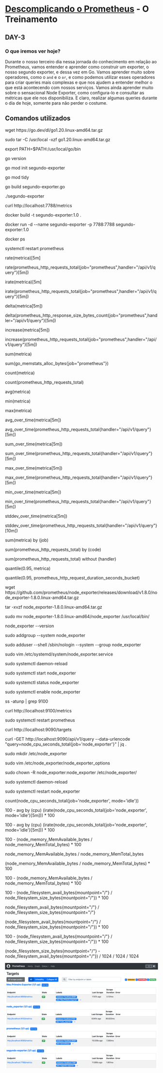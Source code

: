 # [Descomplicando o Prometheus](https://www.linuxtips.io/course/descomplicando-prometheus) - O Treinamento

## DAY-3

### O que iremos ver hoje?

Durante o nosso terceiro dia nessa jornada do conhecimento em relação ao Prometheus, vamos entender e aprender como construir um exporter, o nosso segundo exporter, e dessa vez em Go.
Vamos aprender muito sobre operadores, como o `and` e o `or`, e como podemos utilizar esses operadores para criar queries mais complexas e que nos ajudem a entender melhor o que está acontecendo com nossos serviços.
Vamos ainda aprender muito sobre o sensacional Node Exporter, como configura-lo e consultar as métricas que ele nos disponibiliza.
E claro, realizar algumas queries durante o dia de hoje, somente para não perder o costume.


## Comandos utilizados

<p>wget https://go.dev/dl/go1.20.linux-amd64.tar.gz</p>
<p>sudo tar -C /usr/local -xzf go1.20.linux-amd64.tar.gz</p>
<p>export PATH=$PATH:/usr/local/go/bin</p>
<p>go version</p>
<p>go mod init segundo-exporter</p>
<p>go mod tidy</p>
<p>go build segundo-exporter.go</p>
<p>./segundo-exporter</p>
<p>curl http://localhost:7788/metrics</p>
<p>docker build -t segundo-exporter:1.0 .</p>
<p>docker run -d --name segundo-exporter -p 7788:7788 segundo-exporter:1.0</p>
<p>docker ps</p>
<p>systemctl restart prometheus</p>
<p>rate(metrica)[5m]</p>
<p>rate(prometheus_http_requests_total{job="prometheus",handler="/api/v1/query"}[5m])</p>
<p>irate(metrica)[5m]</p>
<p>irate(prometheus_http_requests_total{job="prometheus",handler="/api/v1/query"}[5m])</p>
<p>delta(metrica[5m])</p>
<p>delta(prometheus_http_response_size_bytes_count{job="prometheus",handler="/api/v1/query"}[5m])</p>
<p>increase(metrica[5m])</p>
<p>increase(prometheus_http_requests_total{job="prometheus",handler="/api/v1/query"}[5m])</p>
<p>sum(metrica)</p>
<p>sum(go_memstats_alloc_bytes{job="prometheus"})</p>
<p>count(metrica)</p>
<p>count(prometheus_http_requests_total)</p>
<p>avg(metrica)</p>
<p>min(metrica)</p>
<p>max(metrica)</p>
<p>avg_over_time(metrica[5m])</p>
<p>avg_over_time(prometheus_http_requests_total{handler="/api/v1/query"}[5m])</p>
<p>sum_over_time(metrica[5m])</p>
<p>sum_over_time(prometheus_http_requests_total{handler="/api/v1/query"}[5m])</p>
<p>max_over_time(metrica[5m])</p>
<p>max_over_time(prometheus_http_requests_total{handler="/api/v1/query"}[5m])</p>
<p>min_over_time(metrica[5m])</p>
<p>min_over_time(prometheus_http_requests_total{handler="/api/v1/query"}[5m])</p>
<p>stddev_over_time(metrica[5m])</p>
<p>stddev_over_time(prometheus_http_requests_total{handler="/api/v1/query"}[10m])</p>
<p>sum(metrica) by (job)</p>
<p>sum(prometheus_http_requests_total) by (code)</p>
<p>sum(prometheus_http_requests_total) without (handler)</p>
<p>quantile(0.95, metrica)</p>
<p>quantile(0.95, prometheus_http_request_duration_seconds_bucket)</p>
<p>wget https://github.com/prometheus/node_exporter/releases/download/v1.8.0/node_exporter-1.8.0.linux-amd64.tar.gz</p>
<p>tar -xvzf node_exporter-1.8.0.linux-amd64.tar.gz</p>
<p>sudo mv node_exporter-1.8.0.linux-amd64/node_exporter /usr/local/bin/</p>
<p>node_exporter --version</p>
<p>sudo addgroup --system node_exporter</p>
<p>sudo adduser --shell /sbin/nologin --system --group node_exporter</p>
<p>sudo vim /etc/systemd/system/node_exporter.service</p>
<p>sudo systemctl daemon-reload</p>
<p>sudo systemctl start node_exporter</p>
<p>sudo systemctl status node_exporter</p>
<p>sudo systemctl enable node_exporter</p>
<p>ss -atunp | grep 9100</p>
<p>curl http://localhost:9100/metrics</p>
<p>sudo systemctl restart prometheus</p>
<p>curl http://localhost:9090/targets</p>
<p>curl -GET http://localhost:9090/api/v1/query --data-urlencode "query=node_cpu_seconds_total{job='node_exporter'}" | jq .</p>
<p>sudo mkdir /etc/node_exporter</p>
<p>sudo vim /etc/node_exporter/node_exporter_options</p>
<p>sudo chown -R node_exporter:node_exporter /etc/node_exporter/</p>
<p>sudo systemctl daemon-reload</p>
<p>sudo systemctl restart node_exporter</p>
<p>count(node_cpu_seconds_total{job='node_exporter', mode='idle'})</p>
<p>100 - avg by (cpu) (irate(node_cpu_seconds_total{job='node_exporter', mode='idle'}[5m])) * 100</p>
<p>100 - avg by (cpu) (irate(node_cpu_seconds_total{job='node_exporter', mode='idle'}[5m])) * 100</p>
<p>100 - (node_memory_MemAvailable_bytes / node_memory_MemTotal_bytes) * 100</p>
<p>node_memory_MemAvailable_bytes / node_memory_MemTotal_bytes</p>
<p>(node_memory_MemAvailable_bytes / node_memory_MemTotal_bytes) * 100</p>
<p>100 - (node_memory_MemAvailable_bytes / node_memory_MemTotal_bytes) * 100</p>
<p>100 - (node_filesystem_avail_bytes{mountpoint="/"} / node_filesystem_size_bytes{mountpoint="/"}) * 100</p>
<p>node_filesystem_avail_bytes{mountpoint="/"} / node_filesystem_size_bytes{mountpoint="/"}</p>
<p>(node_filesystem_avail_bytes{mountpoint="/"} / node_filesystem_size_bytes{mountpoint="/"}) * 100</p>
<p>100 - (node_filesystem_avail_bytes{mountpoint="/"} / node_filesystem_size_bytes{mountpoint="/"}) * 100</p>
<p>(node_filesystem_size_bytes{mountpoint="/"} - node_filesystem_avail_bytes{mountpoint="/"}) / 1024 / 1024 / 1024</p>

![Prometheus](images/prometheus-day-3.png)




